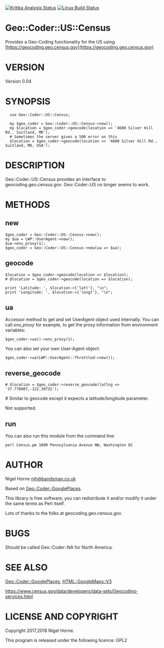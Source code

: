 [![Kritika Analysis Status](https://kritika.io/users/nigelhorne/repos/7736847150242974/heads/master/status.svg)](https://kritika.io/users/nigelhorne/repos/7736847150242974/heads/master/)
[![Linux Build Status](https://travis-ci.org/nigelhorne/Geo-Coder-US-Census.svg?branch=master)](https://travis-ci.org/nigelhorne/Geo-Coder-US-Census)

# Geo::Coder::US::Census

Provides a Geo-Coding functionality for the US using [https://geocoding.geo.census.gov](https://geocoding.geo.census.gov)

# VERSION

Version 0.04

# SYNOPSIS

      use Geo::Coder::US::Census;

      my $geo_coder = Geo::Coder::US::Census->new();
      my $location = $geo_coder->geocode(location => '4600 Silver Hill Rd., Suitland, MD');
      # Sometimes the server gives a 500 error on this
      $location = $geo_coder->geocode(location => '4600 Silver Hill Rd., Suitland, MD, USA');

# DESCRIPTION

Geo::Coder::US::Census provides an interface to geocoding.geo.census.gov.  Geo::Coder::US no longer seems to work.

# METHODS

## new

    $geo_coder = Geo::Coder::US::Census->new();
    my $ua = LWP::UserAgent->new();
    $ua->env_proxy(1);
    $geo_coder = Geo::Coder::US::Census->new(ua => $ua);

## geocode

    $location = $geo_coder->geocode(location => $location);
    # @location = $geo_coder->geocode(location => $location);

    print 'Latitude: ', $location->{'latt'}, "\n";
    print 'Longitude: ', $location->{'longt'}, "\n";

## ua

Accessor method to get and set UserAgent object used internally. You
can call _env\_proxy_ for example, to get the proxy information from
environment variables:

    $geo_coder->ua()->env_proxy(1);

You can also set your own User-Agent object:

    $geo_coder->ua(LWP::UserAgent::Throttled->new());

## reverse\_geocode

    # $location = $geo_coder->reverse_geocode(latlng => '37.778907,-122.39732');

\# Similar to geocode except it expects a latitude/longitude parameter.

Not supported.

## run

You can also run this module from the command line:

    perl Census.pm 1600 Pennsylvania Avenue NW, Washington DC

# AUTHOR

Nigel Horne <njh@bandsman.co.uk>

Based on [Geo::Coder::GooglePlaces](https://metacpan.org/pod/Geo::Coder::GooglePlaces).

This library is free software; you can redistribute it and/or modify
it under the same terms as Perl itself.

Lots of thanks to the folks at geocoding.geo.census.gov.

# BUGS

Should be called Geo::Coder::NA for North America.

# SEE ALSO

[Geo::Coder::GooglePlaces](https://metacpan.org/pod/Geo::Coder::GooglePlaces), [HTML::GoogleMaps::V3](https://metacpan.org/pod/HTML::GoogleMaps::V3)

https://www.census.gov/data/developers/data-sets/Geocoding-services.html

# LICENSE AND COPYRIGHT

Copyright 2017,2018 Nigel Horne.

This program is released under the following licence: GPL2
